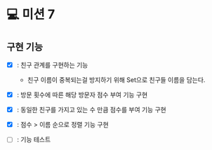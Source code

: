 # 💻 미션 7

## 구현 기능
- [x] : 친구 관계를 구현하는 기능
  - 친구 이름이 중복되는걸 방지하기 위해 Set으로 친구들 이름을 담는다. 

- [x] : 방문 횟수에 따른 해당 방문자 점수 부여 기능 구현

- [x] : 동일한 친구를 가지고 있는 수 만큼 점수를 부여 기능 구현

- [x] : 점수 > 이름 순으로 정렬 기능 구현

- [ ] : 기능 테스트
